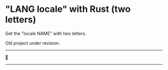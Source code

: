 # "LANG locale" with Rust (two letters)

Get the "locale NAME" with two letters.

Old project under revision.

---

:crab:

---
